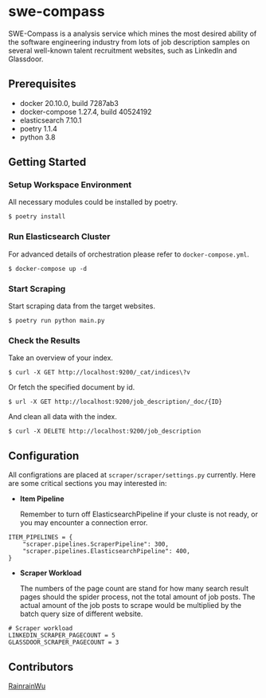 # swe-compass

SWE-Compass is a analysis service which mines the most desired ability of the software engineering industry from lots of job description samples on several well-known talent recruitment websites, such as LinkedIn and Glassdoor.

## Prerequisites
- docker 20.10.0, build 7287ab3
- docker-compose 1.27.4, build 40524192
- elasticsearch 7.10.1
- poetry 1.1.4
- python 3.8

## Getting Started

### Setup Workspace Environment
All necessary modules could be installed by poetry.
```
$ poetry install
```

### Run Elasticsearch Cluster
For advanced details of orchestration please refer to `docker-compose.yml`.
```
$ docker-compose up -d
```

### Start Scraping
Start scraping data from the target websites.
```
$ poetry run python main.py
```

### Check the Results
Take an overview of your index.
```
$ curl -X GET http://localhost:9200/_cat/indices\?v
```
Or fetch the specified document by id.
```
$ url -X GET http://localhost:9200/job_description/_doc/{ID}
```
And clean all data with the index.
```
$ curl -X DELETE http://localhost:9200/job_description
```

## Configuration
All configrations are placed at `scraper/scraper/settings.py` currently. Here are some critical sections you may interested in:

- **Item Pipeline**

    Remember to turn off ElasticsearchPipeline if your cluste is not ready, or you may encounter a connection error.
```
ITEM_PIPELINES = {
    "scraper.pipelines.ScraperPipeline": 300,
    "scraper.pipelines.ElasticsearchPipeline": 400,
}
```

- **Scraper Workload**

    The numbers of the page count are stand for how many search result pages should the spider process, not the total amount of job posts. The actual amount of the job posts to scrape would be multiplied by the batch query size of different website.
```
# Scraper workload
LINKEDIN_SCRAPER_PAGECOUNT = 5
GLASSDOOR_SCRAPER_PAGECOUNT = 3
```

## Contributors
[RainrainWu](https://github.com/RainrainWu)